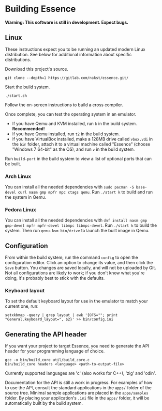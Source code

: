 # Building Essence

**Warning: This software is still in development. Expect bugs.**

## Linux

These instructions expect you to be running an updated modern Linux distribution. See below for additional information about specific distributions.

Download this project's source. 

    git clone --depth=1 https://gitlab.com/nakst/essence.git/

Start the build system.

    ./start.sh

Follow the on-screen instructions to build a cross compiler.

Once complete, you can test the operating system in an emulator. 
* If you have Qemu and KVM installed, run `k` in the build system. **Recommended!**
* If you have Qemu installed, run `t2` in the build system.
* If you have VirtualBox installed, make a 128MB drive called `vbox.vdi` in the `bin` folder, attach it to a virtual machine called "Essence" (choose "Windows 7 64-bit" as the OS), and run `v` in the build system.

Run `build-port` in the build system to view a list of optional ports that can be built.

### Arch Linux

You can install all the needed dependencies with `sudo pacman -S base-devel curl nasm gmp mpfr mpc ctags qemu`. Run `./start k` to build and run the system in Qemu.

### Fedora Linux

You can install all the needed dependencies with `dnf install nasm gmp gmp-devel mpfr mpfr-devel libmpc libmpc-devel`. Run `./start k` to build the system. Then run `qemu-kvm bin/drive` to launch the built image in Qemu.

## Configuration

From within the build system, run the command `config` to open the configuration editor. Click an option to change its value, and then click the `Save` button. You changes are saved locally, and will not be uploaded by Git. Not all configurations are likely to work; if you don't know what you're doing, it's probably best to stick with the defaults.

### Keyboard layout

To set the default keyboard layout for use in the emulator to match your current one, run:

    setxkbmap -query | grep layout | awk '{OFS=""; print "General.keyboard_layout=", $2}' >> bin/config.ini

## Generating the API header

If you want your project to target Essence, you need to generate the API header for your programming language of choice.

    gcc -o bin/build_core util/build_core.c
    bin/build_core headers <language> <path-to-output-file>

Currently supported languages are 'c' (also works for C++), 'zig' and 'odin'.

Documentation for the API is still a work in progress. For examples of how to use the API, consult the standard applications in the `apps/` folder of the source tree. Minimal sample applications are placed in the `apps/samples` folder. By placing your application's `.ini` file in the `apps/` folder, it will be automatically built by the build system.
